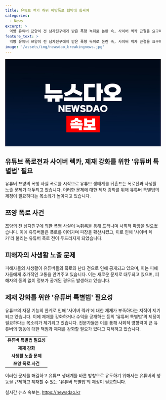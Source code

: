 ```yaml
---
title: 유튜브 렉카 허위 비방폭로 협박에 휩싸여
categories:
  - News
excerpt: >
  먹방 유튜버 쯔양이 전 남자친구에게 받은 폭행 녹취로 논란 속, 사이버 렉카 근절을 요구하는 목소리가 나온다. 폭로전 속에 피해자 사생활이 공개되는 등 2차 피해 우려도 커지고 있다. 전문가들은 사이버 렉카에 대한 제재 강화를 촉구하며, 유튜버 특별법 제정이 필요하다고 지적했다. 현재는 사회적 영향력이 커진 유튜버들에 대한 제재 강화가 필요하다는 목소리가 커지고 있다.
feature_text: >
  먹방 유튜버 쯔양이 전 남자친구에게 받은 폭행 녹취로 논란 속, 사이버 렉카 근절을 요구하는 목소리가 나온다. 폭로전 속에 피해자 사생활이 공개되는 등 2차 피해 우려도 커지고 있다. 전문가들은 사이버 렉카에 대한 제재 강화를 촉구하며, 유튜버 특별법 제정이 필요하다고 지적했다. 현재는 사회적 영향력이 커진 유튜버들에 대한 제재 강화가 필요하다는 목소리가 커지고 있다.
image: '/assets/img/newsdao_breakingnews.jpg'
---
```


<p><img src="/assets/img/newsdao_breakingnews.jpg" alt="cryptoinkorea 속보" /></p>

<h2>유튜브 폭로전과 사이버 렉카, 제재 강화를 위한 '유튜버 특별법' 필요</h2>

<p data-ke-size="size16">유튜버 쯔양의 폭행 사실 폭로를 시작으로 유튜브 생태계를 뒤흔드는 폭로전과 사생활 노출 문제가 대두되고 있습니다. 이러한 문제에 대한 제재 강화를 위해 유튜버 특별법의 제정이 필요하다는 목소리가 높아지고 있습니다.</p>

<h2 data-ke-size="size26">쯔양 폭로 사건</h2>

<p data-ke-size="size16">쯔양의 전 남자친구에 의한 폭행 사실이 녹취록을 통해 드러나며 사회적 파장을 일으켰습니다. 이에 유튜버들은 폭로를 이어가며 파장을 확산시켰고, 이로 인해 '사이버 렉카'라 불리는 유튜버 폭로 전이 두드러지게 되었습니다.</p>

<h2 data-ke-size="size26">피해자의 사생활 노출 문제</h2>

<p data-ke-size="size16">피해자들의 사생활이 유튜버들의 폭로와 난타 전으로 인해 공개되고 있으며, 이는 피해자들에게 추가적인 고통을 안겨주고 있습니다. 이는 새로운 문제로 대두되고 있으며, 피해자의 동의 없이 정보가 공개된 경우도 발생하고 있습니다.</p>

<h2 data-ke-size="size26">제재 강화를 위한 '유튜버 특별법' 필요성</h2>

<p data-ke-size="size16">유튜브의 자정 기능의 한계로 인해 '사이버 렉카'에 대한 제재가 부족하다는 지적이 제기되고 있습니다. 이에 제재를 강화하거나 수익을 공개하는 등의 '유튜버 특별법'의 제정이 필요하다는 목소리가 제기되고 있습니다. 전문가들은 이를 통해 사회적 영향력이 큰 유튜버의 행동에 대한 책임과 제재를 강화할 필요가 있다고 지적하고 있습니다.</p>

<table>
  <tr>
    <td style="text-align: center; height: 17px;"><b>유튜버 특별법 필요성</b></td>
  </tr>
  <tr>
    <td style="text-align: center; height: 17px;"><b>제재 강화</b></td>
  </tr>
  <tr>
    <td style="text-align: center; height: 17px;"><b>사생활 노출 문제</b></td>
  </tr>
  <tr>
    <td style="text-align: center; height: 17px;"><b>쯔양 폭로 사건</b></td>
  </tr>
</table>

<p data-ke-size="size16">이러한 문제를 해결하고 유튜브 생태계를 바른 방향으로 유도하기 위해서는 유튜버의 행동을 규제하고 제재할 수 있는 '유튜버 특별법'의 제정이 필요합니다.</p>
실시간 뉴스 속보는, <a href="https://newsdao.kr" rel="dofollow">https://newsdao.kr</a>


